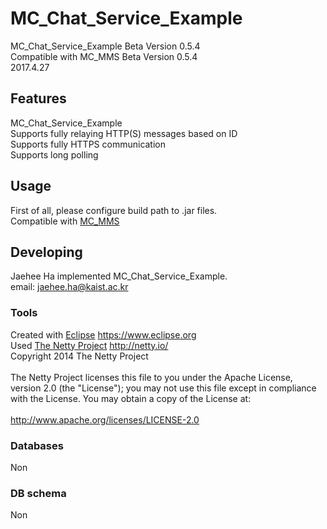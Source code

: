 
# MC_Chat_Service_Example
MC_Chat_Service_Example Beta Version 0.5.4 <br/>
Compatible with MC_MMS Beta Version 0.5.4 <br/>
2017.4.27<br/>


## Features
MC_Chat_Service_Example<br/>
Supports fully relaying HTTP(S) messages based on ID<br/>
Supports fully HTTPS communication<br/>
Supports long polling<br/>


## Usage
First of all, please configure build path to .jar files.<br/>
Compatible with [MC_MMS](https://github.com/HaJaehee/MC_MMS/)<br/>

## Developing
Jaehee Ha implemented MC_Chat_Service_Example.<br/>
email: jaehee.ha@kaist.ac.kr<br/>


### Tools
Created with [Eclipse](https://www.eclipse.org) https://www.eclipse.org<br/>
Used [The Netty Project](http://netty.io/) http://netty.io/<br/>
Copyright 2014 The Netty Project<br/>
<br/>
The Netty Project licenses this file to you under the Apache License,<br/>
version 2.0 (the "License"); you may not use this file except in compliance<br/>
with the License. You may obtain a copy of the License at:<br/>
<br/>
  http://www.apache.org/licenses/LICENSE-2.0<br/>


### Databases
Non<br/>

### DB schema
Non<br/>
